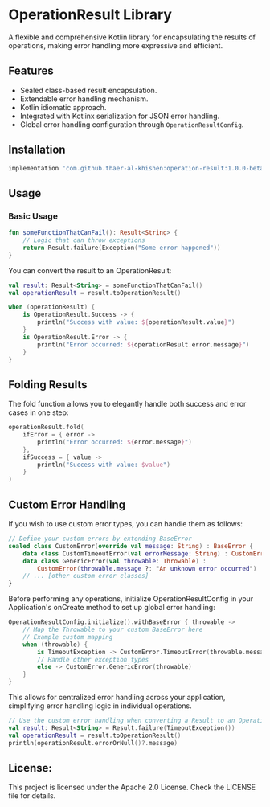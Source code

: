 # OperationResult Library

A flexible and comprehensive Kotlin library for encapsulating the results of operations, making error handling more expressive and efficient.

## Features
- Sealed class-based result encapsulation.
- Extendable error handling mechanism.
- Kotlin idiomatic approach.
- Integrated with Kotlinx serialization for JSON error handling.
- Global error handling configuration through `OperationResultConfig`.

## Installation

```groovy
implementation 'com.github.thaer-al-khishen:operation-result:1.0.0-beta03'
```

## Usage

### Basic Usage

```kotlin
fun someFunctionThatCanFail(): Result<String> {
    // Logic that can throw exceptions
    return Result.failure(Exception("Some error happened"))
}
```

You can convert the result to an OperationResult:

```kotlin
val result: Result<String> = someFunctionThatCanFail()
val operationResult = result.toOperationResult()

when (operationResult) {
    is OperationResult.Success -> {
        println("Success with value: ${operationResult.value}")
    }
    is OperationResult.Error -> {
        println("Error occurred: ${operationResult.error.message}")
    }
}
```

## Folding Results
The fold function allows you to elegantly handle both success and error cases in one step:
```kotlin
operationResult.fold(
    ifError = { error -> 
        println("Error occurred: ${error.message}")
    },
    ifSuccess = { value -> 
        println("Success with value: $value")
    }
)
```

## Custom Error Handling
If you wish to use custom error types, you can handle them as follows:
```kotlin
// Define your custom errors by extending BaseError
sealed class CustomError(override val message: String) : BaseError {
    data class CustomTimeoutError(val errorMessage: String) : CustomError(errorMessage)
    data class GenericError(val throwable: Throwable) :
        CustomError(throwable.message ?: "An unknown error occurred")
    // ... [other custom error classes]
}
```

Before performing any operations, initialize OperationResultConfig in your Application's onCreate method to set up global error handling:
```kotlin
OperationResultConfig.initialize().withBaseError { throwable ->
    // Map the Throwable to your custom BaseError here
    // Example custom mapping
    when (throwable) {
        is TimeoutException -> CustomError.TimeoutError(throwable.message ?: "Timeout occurred")
        // Handle other exception types
        else -> CustomError.GenericError(throwable)
    }
}
```
This allows for centralized error handling across your application, simplifying error handling logic in individual operations.
```kotlin
// Use the custom error handling when converting a Result to an OperationResult
val result: Result<String> = Result.failure(TimeoutException())
val operationResult = result.toOperationResult()
println(operationResult.errorOrNull()?.message)
```

## License:
This project is licensed under the Apache 2.0 License. Check the LICENSE file for details.
